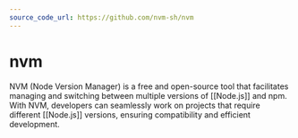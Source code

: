 ```yaml
---
source_code_url: https://github.com/nvm-sh/nvm
---
```

# nvm

NVM (Node Version Manager) is a free and open-source tool that facilitates managing and switching between multiple versions of [[Node.js]] and npm. With NVM, developers can seamlessly work on projects that require different [[Node.js]] versions, ensuring compatibility and efficient development.